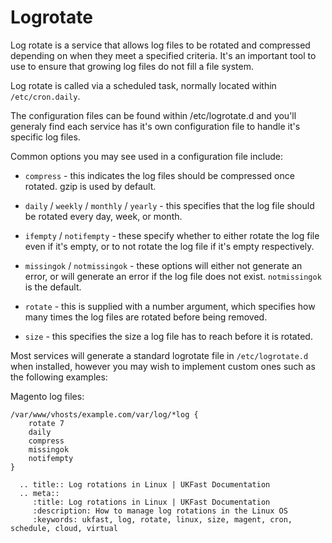 # Logrotate

Log rotate is a service that allows log files to be rotated and compressed depending on when they meet a specified criteria. It's an important tool to use to ensure that growing log files do not fill a file system.

Log rotate is called via a scheduled task, normally located within `/etc/cron.daily`.

The configuration files can be found within /etc/logrotate.d and you'll generaly find each service has it's own configuration file to handle it's specific log files.

Common options you may see used in a configuration file include:

* `compress` - this indicates the log files should be compressed once rotated. gzip is used by default.

* `daily` / `weekly` / `monthly` / `yearly` - this specifies that the log file should be rotated every day, week, or month.

* `ifempty` / `notifempty` - these specify whether to either rotate the log file even if it's empty, or to not rotate the log file if it's empty respectively.

* `missingok` / `notmissingok` - these options will either not generate an error, or will generate an error if the log file does not exist. `notmissingok` is the default.

* `rotate` - this is supplied with a number argument, which specifies how many times the log files are rotated before being removed.

* `size` - this specifies the size a log file has to reach before it is rotated.


Most services will generate a standard logrotate file in `/etc/logrotate.d` when installed, however you may wish to implement custom ones such as the following examples:

Magento log files:

```console
/var/www/vhosts/example.com/var/log/*log {
    rotate 7
    daily
    compress
    missingok
    notifempty
}
```

```eval_rst
  .. title:: Log rotations in Linux | UKFast Documentation
  .. meta::
     :title: Log rotations in Linux | UKFast Documentation
     :description: How to manage log rotations in the Linux OS
     :keywords: ukfast, log, rotate, linux, size, magent, cron, schedule, cloud, virtual
